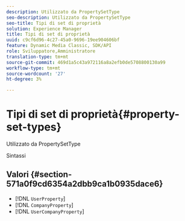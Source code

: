 ```yaml
---
description: Utilizzato da PropertySetType
seo-description: Utilizzato da PropertySetType
seo-title: Tipi di set di proprietà
solution: Experience Manager
title: Tipi di set di proprietà
uuid: c9cf6d96-4c27-45a0-9696-19ee904606bf
feature: Dynamic Media Classic, SDK/API
role: Sviluppatore,Amministratore
translation-type: tm+mt
source-git-commit: 469d1a5c43a972116a8a2efb0de5708800130a99
workflow-type: tm+mt
source-wordcount: '27'
ht-degree: 3%

---
```



# Tipi di set di proprietà{#property-set-types}

Utilizzato da PropertySetType

Sintassi

## Valori {#section-571a0f9cd6354a2dbb9ca1b0935dace6}

* [!DNL `UserProperty`]
* [!DNL `CompanyProperty`]
* [!DNL `UserCompanyProperty`]

